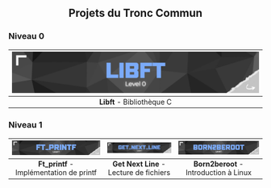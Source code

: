 <h2 align="center">Projets du Tronc Commun</h2>

### Niveau 0
| [![Libft](images/libft.png)](https://github.com/MatthieuGillieron/libft) |
|:-----------------------------------:|
| **Libft** - Bibliothèque C          |

### Niveau 1
| [![Ft_printf](images/ft_printf.png)](https://github.com/MatthieuGillieron/ft_printf) | [![Get_Next_Line](images/gnl.png)](https://github.com/MatthieuGillieron/get_next_line) | [![Born2beroot](images/b2r.png)](https://github.com/MatthieuGillieron/born2beroot) |
|:-----------------------------------:|:--------------------------------------:|:---------------------------------------:|
| **Ft_printf** - Implémentation de printf | **Get Next Line** - Lecture de fichiers | **Born2beroot** - Introduction à Linux |

